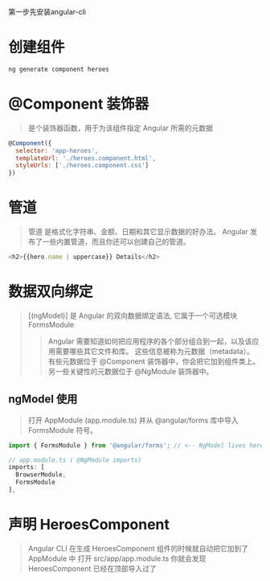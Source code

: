 第一步先安装angular-cli

# 创建组件
```js
ng generate component heroes
```
#  @Component 装饰器
> 是个装饰器函数，用于为该组件指定 Angular 所需的元数据
```js
@Component({
  selector: 'app-heroes',
  templateUrl: './heroes.component.html',
  styleUrls: ['./heroes.component.css']
})
```
# 管道
> 管道 是格式化字符串、金额、日期和其它显示数据的好办法。 Angular 发布了一些内置管道，而且你还可以创建自己的管道。
```js
<h2>{{hero.name | uppercase}} Details</h2>
```
# 数据双向绑定
> [(ngModel)] 是 Angular 的双向数据绑定语法, 它属于一个可选模块 FormsModule
>> Angular 需要知道如何把应用程序的各个部分组合到一起，以及该应用需要哪些其它文件和库。 这些信息被称为元数据（metadata）。
>> 有些元数据位于 @Component 装饰器中，你会把它加到组件类上。 另一些关键性的元数据位于 @NgModule 装饰器中。
## ngModel 使用
> 打开 AppModule (app.module.ts) 并从 @angular/forms 库中导入 FormsModule 符号。
```js
import { FormsModule } from '@angular/forms'; // <-- NgModel lives here

// app.module.ts ( @NgModule imports)
imports: [
  BrowserModule,
  FormsModule
],
```

# 声明 HeroesComponent
> Angular CLI 在生成 HeroesComponent 组件的时候就自动把它加到了 AppModule 中
> 打开 src/app/app.module.ts 你就会发现 HeroesComponent 已经在顶部导入过了
